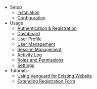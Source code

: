 - Setup
    - [Installation](installation.html)
    - [Configuration](configuration.html)
- Usage
	- [Authentication & Registration](authentication.html)
	- [Dashboard](dashboard.html)
	- [User Profile](profile.html)
	- [User Management](users.html)
	- [Session Management](sessions.html)
	- [Activity Log](activity-log.html)
	- [Roles and Permissions](roles-and-permissions.html)
	- [Settings](settings.html)
- Tutorials
	- [Using Vanguard for Existing Website](existing-website.html)
	- [Extending Registration Form](registration-form.html)